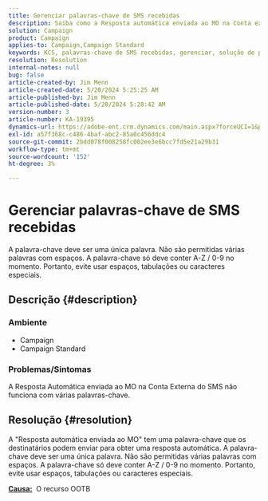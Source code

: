```yaml
---
title: Gerenciar palavras-chave de SMS recebidas
description: Saiba como a Resposta automática enviada ao MO na Conta externa do SMS não funciona com várias palavras-chave.
solution: Campaign
product: Campaign
applies-to: Campaign,Campaign Standard
keywords: KCS, palavras-chave de SMS recebidas, gerenciar, solução de problemas, resposta automática, MO, OOTB
resolution: Resolution
internal-notes: null
bug: false
article-created-by: Jim Menn
article-created-date: 5/20/2024 5:25:25 AM
article-published-by: Jim Menn
article-published-date: 5/20/2024 5:28:42 AM
version-number: 3
article-number: KA-19395
dynamics-url: https://adobe-ent.crm.dynamics.com/main.aspx?forceUCI=1&pagetype=entityrecord&etn=knowledgearticle&id=d8807459-6916-ef11-9f8a-6045bd006268
exl-id: a57f368c-c486-4baf-abc2-85a0c456ddc4
source-git-commit: 2bdd078f008258fc002ee3e6bcc7fd5e21a29b31
workflow-type: tm+mt
source-wordcount: '152'
ht-degree: 3%

---
```


# Gerenciar palavras-chave de SMS recebidas


A palavra-chave deve ser uma única palavra. Não são permitidas várias palavras com espaços. A palavra-chave só deve conter A-Z / 0-9 no momento. Portanto, evite usar espaços, tabulações ou caracteres especiais.

## Descrição {#description}


### <b>Ambiente</b>

- Campaign
- Campaign Standard




### <b>Problemas/Sintomas</b>

A Resposta Automática enviada ao MO na Conta Externa do SMS não funciona com várias palavras-chave.


## Resolução {#resolution}


A &quot;Resposta automática enviada ao MO&quot; tem uma palavra-chave que os destinatários podem enviar para obter uma resposta automática. A palavra-chave deve ser uma única palavra. Não são permitidas várias palavras com espaços. A palavra-chave só deve conter A-Z / 0-9 no momento. Portanto, evite usar espaços, tabulações ou caracteres especiais.

<b><u>Causa:</u></b>  O recurso OOTB
